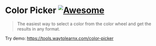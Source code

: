 # Color Picker [![Awesome](https://cdn.rawgit.com/sindresorhus/awesome/d7305f38d29fed78fa85652e3a63e154dd8e8829/media/badge.svg)](https://github.com/sindresorhus/awesome)

>The easiest way to select a color from the color wheel and get the results in any format.

Try demo: https://tools.waytolearnx.com/color-picker
